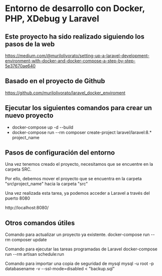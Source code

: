 
# Entorno de desarrollo con Docker, PHP, XDebug y Laravel
## Este proyecto ha sido realizado siguiendo los pasos de la web
https://medium.com/@murilolivorato/setting-up-a-laravel-development-environment-with-docker-and-docker-compose-a-step-by-step-5e37670ae640

## Basado en el proyecto de Github
https://github.com/murilolivorato/laravel_docker_enviroment

## Ejecutar los siguientes comandos para crear un nuevo proyecto
- docker-compose up -d --build
- docker-compose run --rm composer create-project laravel/laravel:8.* project_name

## Pasos de configuración del entorno
Una vez tenemos creado el proyecto, necesitamos que se encuentre en la carpeta SRC.

Por ello, debemos mover el proyecto que se encuentra en la carpeta "src\project_name" hacia la carpeta "src"

Una vez realizada esta tarea, ya podemos acceder a Laravel a través del puerto 8080

http://localhost:8080/



## Otros comandos útiles

Comando para actualizar un proyecto ya existente.
docker-compose run --rm composer update

Comando para ejecutar las tareas programadas de Laravel
docker-compose run --rm artisan schedule:run

Comando para importar una copia de seguridad de mysql
mysql -u root -p databasename -v --ssl-mode=disabled < "backup.sql"